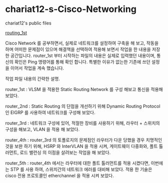 # chariat12-s-Cisco-Networking
chariat12's public files

<a href="routing/routing_1st">routing_1st</a>

Cisco Network 를 공부하면서, 실제로 네트워크를 설정하여 구축을 해 보고, 작동을 하며 어떠한 문제점이 있으며 해결책을 선택하여 적용해 보면서 작업을 한 내용을 저장 한 공간입니다.
router_1st 부터 시작하는 파일의 내용은 실제로 입력했던 내용이며, 통신의 확인은 Ping 명령어를 통해 확인 합니다. 특별한 이유가 없는한 기존에 쓰던 설정을 이어서 작업을 계속 했습니다.

작업 파일 내용의 간략한 설명.

 router_1st : VLSM 을 적용한 Static Routing Network 를 구성 해보고 통신을 적용해 보았다.

 router_2nd : Static Routing 의 단점을 개선하기 위해 Dynamic Routing Protocol인 EIGRP 를 사용하여 네트워크를 구성해 보았다.
 
 router_3rd : 네트워크 구성에 있어, 적절한 장비를 사용하기 위해, 라우터 + 스위치의 구성을 해보고, VLAN 을 적용 해 보았다.
 
 router_4th : router_3rd 의 토폴로지의 문제점인 라우터가 다운 당했을 경우 치명적인 것을 보완 하기 위해, HSRP 와 InterVLAN 을 적용 시켜, 게이트웨이 다중화와, 폴트 톨러먼트, 로드 밸런싱 의 이점을 살려보는 작업을 해 보았다.

 router_5th : router_4th 에서는 라우터에 대한 폴트 톨러먼트를 적용 시켰다면, 이번에는 STP 를 사용 하여, 스위치간의 네트워크 에러를 대비해 보았다.
 적용 한 기술은 cisco 전용 프로토콜인 etherchannel 을 적용 시켜 보았다.
